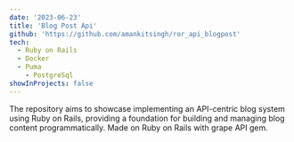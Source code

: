 ```yaml
---
date: '2023-06-23'
title: 'Blog Post Api'
github: 'https://github.com/amankitsingh/ror_api_blogpost'
tech:
  - Ruby on Rails
  - Docker
  - Puma
	- PostgreSql
showInProjects: false
---
```


The repository aims to showcase implementing an API-centric blog system using Ruby on Rails, providing a foundation for building and managing blog content programmatically. Made on Ruby on Rails with grape API gem.
